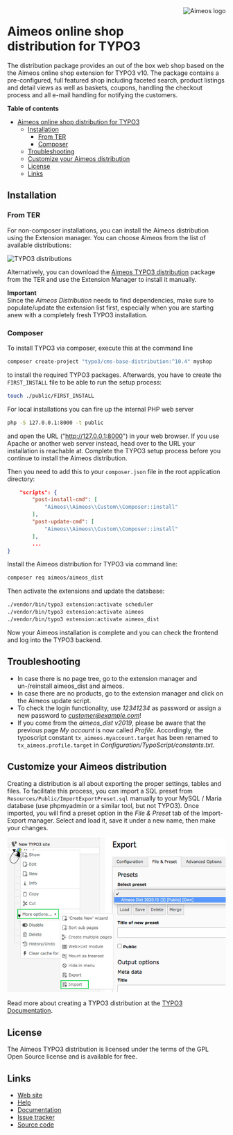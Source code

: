 <a href="https://aimeos.org/">
    <img src="https://aimeos.org/fileadmin/template/icons/logo.png" alt="Aimeos logo" title="Aimeos" align="right" height="60" />
</a>

# Aimeos online shop distribution for TYPO3

The distribution package provides an out of the box web shop based on the the Aimeos
online shop extension for TYPO3 v10. The package contains a pre-configured, full featured shop
including faceted search, product listings and detail views as well as baskets, coupons,
handling the checkout process and all e-mail handling for notifying the customers.

**Table of contents**
- [Aimeos online shop distribution for TYPO3](#aimeos-online-shop-distribution-for-typo3)
  - [Installation](#installation)
    - [From TER](#from-ter)
    - [Composer](#composer)
  - [Troubleshooting](#troubleshooting)
  - [Customize your Aimeos distribution](#customize-your-aimeos-distribution)
  - [License](#license)
  - [Links](#links)

## Installation

### From TER

For non-composer installations, you can install the Aimeos distribution using the
Extension manager. You can choose Aimeos from the list of available distributions:

![TYPO3 distributions](https://aimeos.org/fileadmin/aimeos.org/images/aimeos-typo3-dist-install.png)

Alternatively, you can download the [Aimeos TYPO3 distribution](https://extensions.typo3.org/extension/aimeos_dist/)
package from the TER and use the Extension Manager to install it manually.

**Important**  
Since the *Aimeos Distribution* needs to find dependencies, make sure to populate/update the 
extension list first, especially when you are starting anew with a completely fresh TYPO3 
installation.

### Composer

To install TYPO3 via composer, execute this at the command line

```bash
composer create-project "typo3/cms-base-distribution:^10.4" myshop
```

to install the required TYPO3 packages. Afterwards, you have to create the
`FIRST_INSTALL` file to be able to run the setup process:

```bash
touch ./public/FIRST_INSTALL
```

For local installations you can fire up the internal PHP web server

```bash
php -S 127.0.0.1:8000 -t public
```

and open the URL ("http://127.0.0.1:8000") in your web browser. If you use Apache or
another web server instead, head over to the URL your installation is reachable at.
Complete the TYPO3 setup process before you continue to install the Aimeos distribution.

Then you need to add this to your `composer.json` file in the root application directory:

```json
    "scripts": {
        "post-install-cmd": [
            "Aimeos\\Aimeos\\Custom\\Composer::install"
        ],
        "post-update-cmd": [
            "Aimeos\\Aimeos\\Custom\\Composer::install"
        ],
        ...
}
```

Install the Aimeos distribution for TYPO3 via command line:

```bash
composer req aimeos/aimeos_dist
```

Then activate the extensions and update the database:

```bash
./vendor/bin/typo3 extension:activate scheduler
./vendor/bin/typo3 extension:activate aimeos
./vendor/bin/typo3 extension:activate aimeos_dist
```

Now your Aimeos installation is complete and you can check the frontend and log into
the TYPO3 backend.

## Troubleshooting

- In case there is no page tree, go to the extension manager and un-/reinstall aimeos_dist and aimeos.
- In case there are no products, go to the extension manager and click on the Aimeos update script.
- To check the login functionality, use *12341234* as password or assign a new password to *customer@example.com*!
- If you come from the *aimeos_dist v2019*, please be aware that the previous page *My account* is now called *Profile*. Accordingly, the typoscript constant `tx_aimeos.myaccount.target` has been renamed to `tx_aimeos.profile.target` in *Configuration/TypoScript/constants.txt*.

## Customize your Aimeos distribution

Creating a distribution is all about exporting the proper settings, tables and files. To facilitate
this process, you can import a SQL preset from `Resources/Public/ImportExportPreset.sql` manually
to your MySQL / Maria database (use phpmyadmin or a similar tool, but not TYPO3). Once imported,
you will find a preset option in the *File & Preset* tab of the Import-Export manager. Select and
load it, save it under a new name, then make your changes.

![File & Preset](./Documentation/Images/Aimeos-imp-exp-settings.jpg)

Read more about creating a TYPO3 distribution at the [TYPO3 Documentation](https://docs.typo3.org/m/typo3/reference-coreapi/master/en-us/ExtensionArchitecture/CreateNewDistribution/Index.html).

## License

The Aimeos TYPO3 distribution is licensed under the terms of the GPL Open Source
license and is available for free.

## Links

* [Web site](https://aimeos.org/TYPO3)
* [Help](https://aimeos.org/help)
* [Documentation](https://aimeos.org/docs/typo3/)
* [Issue tracker](https://github.com/aimeos/aimeos-typo3-dist/issues)
* [Source code](https://github.com/aimeos/aimeos-typo3-dist)
